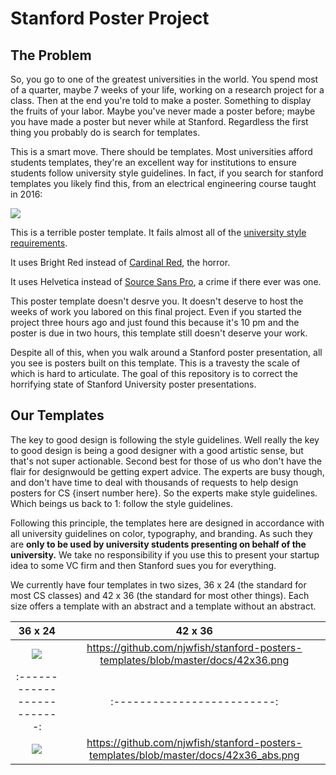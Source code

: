 # Stanford Poster Project

## The Problem

So, you go to one of the greatest universities in the world. You spend most of a quarter, maybe 7 weeks of your life, working on a research project for a class. Then at the end you're told to make a poster. Something to display the fruits of your labor. Maybe you've never made a poster before; maybe you have made a poster but never while at Stanford. Regardless the first thing you probably do is search for templates. 

This is a smart move. There should be templates. Most universities afford students templates, they're an excellent way for institutions to ensure students follow university style guidelines. In fact, if you search for stanford templates you likely find this, from an electrical engineering course taught in 2016:

![](https://github.com/njwfish/stanford-posters-templates/blob/master/docs/36x24_bad.png)

This is a terrible poster template. It fails almost all of the [university style requirements](https://identity.stanford.edu/). 

It uses Bright Red instead of [Cardinal Red](https://identity.stanford.edu/color.html), the horror. 

It uses Helvetica instead of [Source Sans Pro](https://identity.stanford.edu/typography.html), a crime if there ever was one. 

This poster template doesn't desrve you. It doesn't deserve to host the weeks of work you labored on this final project. Even if you started the project three hours ago and just found this because it's 10 pm and the poster is due in two hours, this template still doesn't deserve your work.

Despite all of this, when you walk around a Stanford poster presentation, all you see is posters built on this template. This is a travesty the scale of which is hard to articulate. The goal of this repository is to correct the horrifying state of Stanford University poster presentations. 

## Our Templates

The key to good design is following the style guidelines. Well really the key to good design is being a good designer with a good artistic sense, but that's not super actionable. Second best for those of us who don't have the flair for designwould be getting expert advice. The experts are busy though, and don't have time to deal with thousands of requests to help design posters for CS {insert number here}. So the experts make style guidelines. Which beings us back to 1: follow the style guidelines.

Following this principle, the templates here are designed in accordance with all university guidelines on color, typography, and branding. As such they are **only to be used by university students presenting on behalf of the university.** We take no responsibility if you use this to present your startup idea to some VC firm and then Stanford sues you for everything. 

We currently have four templates in two sizes, 36 x 24 (the standard for most CS classes) and 42 x 36 (the standard for most other things). Each size offers a template with an abstract and a template without an abstract.

36 x 24             |  42 x 36
:-------------------------:|:-------------------------:
![](https://github.com/njwfish/stanford-posters-templates/blob/master/docs/36x24.png)  |  https://github.com/njwfish/stanford-posters-templates/blob/master/docs/42x36.png
:-------------------------:|:-------------------------:
![](https://github.com/njwfish/stanford-posters-templates/blob/master/docs/36x24_abs.png) |https://github.com/njwfish/stanford-posters-templates/blob/master/docs/42x36_abs.png

